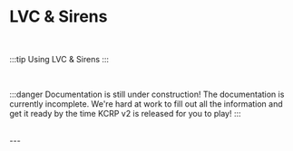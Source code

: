 # LVC & Sirens

<br/>

:::tip Using LVC & Sirens
:::

<br/>

:::danger Documentation is still under construction!
The documentation is currently incomplete. We're hard at work to fill out all the information and get it ready by the time KCRP v2 is released for you to play!
:::

<br/>
---
<br/>